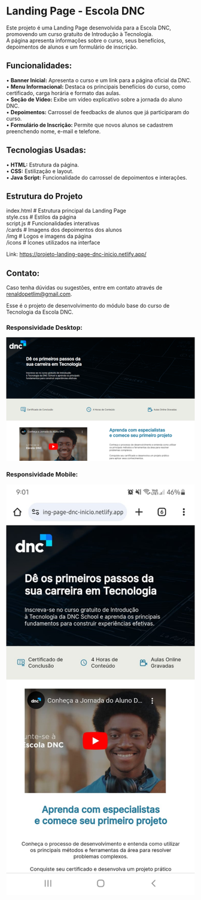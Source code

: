 # Landing Page - Escola DNC
Este projeto é uma Landing Page desenvolvida para a Escola DNC, promovendo um curso gratuito de Introdução à Tecnologia.<br> 
A página apresenta informações sobre o curso, seus benefícios, depoimentos de alunos e um formulário de inscrição.

## Funcionalidades:
• <b>Banner Inicial:</b> Apresenta o curso e um link para a página oficial da DNC.<br>
• <b>Menu Informacional:</b> Destaca os principais benefícios do curso, como certificado, carga horária e formato das aulas.<br>
• <b>Seção de Vídeo:</b> Exibe um vídeo explicativo sobre a jornada do aluno DNC.<br>
• <b>Depoimentos:</b> Carrossel de feedbacks de alunos que já participaram do curso.<br>
• <b>Formulário de Inscrição:</b> Permite que novos alunos se cadastrem preenchendo nome, e-mail e telefone.

## Tecnologias Usadas:
• <b>HTML:</b> Estrutura da página.<br>
• <b>CSS:</b> Estilização e layout.<br>
• <b>Java Script:</b> Funcionalidade do carrossel de depoimentos e interações.

## Estrutura do Projeto

index.html         # Estrutura principal da Landing Page<br>
style.css          # Estilos da página<br>
script.js          # Funcionalidades interativas<br>
/cards             # Imagens dos depoimentos dos alunos<br>
/img               # Logos e imagens da página<br>
/icons             # Ícones utilizados na interface

Link: https://projeto-landing-page-dnc-inicio.netlify.app/

## Contato:
Caso tenha dúvidas ou sugestões, entre em contato através de renaldopetlim@gmail.com.

Esse é o projeto de desenvolvimento do módulo base do curso de Tecnologia da Escola DNC.

### Responsividade Desktop:
<img src="/readme/responsividade-desktop.png" width="720px">

### Responsividade Mobile:
<img src="/readme/responsividade-mobile.png" width="720px">
